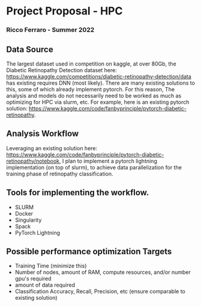# Project Proposal - HPC
### Ricco Ferraro - Summer 2022

## Data Source 
The largest dataset used in competition on kaggle, at over 80Gb, the Diabetic Retinopathy Detection dataset here: https://www.kaggle.com/competitions/diabetic-retinopathy-detection/data has existing requires DNN (most likely). There are many existing solutions to this, some of which already implement pytorch. For this reason, The analysis and models do not necessarily need to be worked as much as optimizing for HPC via slurm, etc. For example, here is an existing pytorch solution: https://www.kaggle.com/code/fanbyprinciple/pytorch-diabetic-retinopathy. 


## Analysis Workflow
Leveraging an existing solution here: https://www.kaggle.com/code/fanbyprinciple/pytorch-diabetic-retinopathy/notebook, I plan to implement a pytorch lightning implementation (on top of slurm), to achieve data parallelization for the training phase of retinopathy classification. 

## Tools for implementing the workflow. 
 - SLURM
 - Docker
 - Singularity
 - Spack
 - PyTorch Lightning

 ## Possible performance optimization Targets

 - Training Time (minimize this)
 - Number of nodes, amount of RAM, compute resources, and/or number gpu's required
 - amount of data required
 - Classification Accuracy, Recall, Precision, etc (ensure comparable to existing solution)




